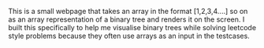 This is a small webpage that takes an array in the format [1,2,3,4....] so on as an array representation of a binary tree and renders it on the screen.
I built this specifically to help me visualise binary trees while solving leetcode style problems because they often use arrays as an input in the testcases.
